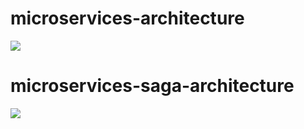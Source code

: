 # microservices-architecture

![](https://i.ibb.co/pwsqvhV/microservices-architecture-drawio.png)

# microservices-saga-architecture

![](https://i.ibb.co/hf548FJ/microservices-saga-architecture-drawio.png)

